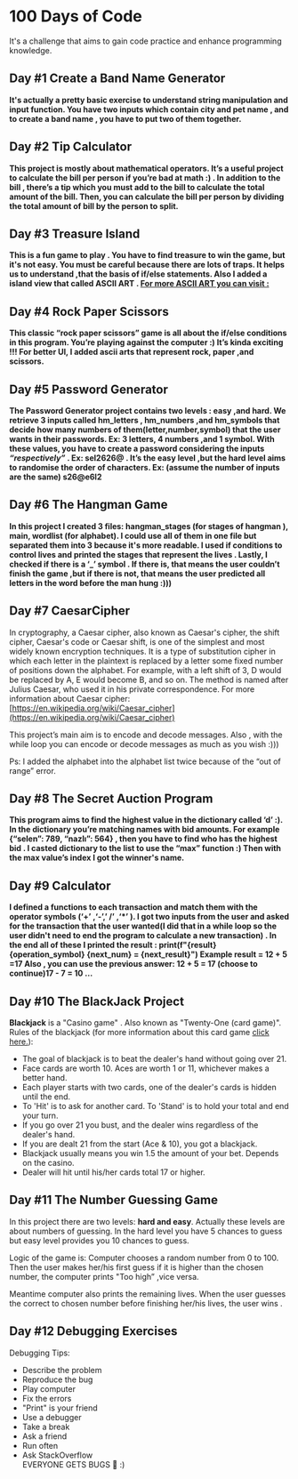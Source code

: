 # 100 Days of Code 
It's a challenge that aims to gain code practice and enhance programming knowledge. 
## Day #1 Create a Band Name Generator
**It's actually a pretty basic exercise to understand string manipulation and input function. You have two inputs which contain city and pet name , and  to create a band name , you have to put two of them together.**
## Day #2 Tip Calculator
**This project is mostly about mathematical operators. It’s a useful project to calculate the bill per person if you’re bad at math :) . In addition to the bill , there’s a tip which you must add to the bill to calculate the total amount of the bill. Then, you can calculate the bill per person by dividing the total amount of bill by the person to split.**
## Day #3 Treasure Island
**This is a fun game to play . You have to find treasure to win the game, but it's not easy. You must be careful because there are lots of traps. It helps us to understand ,that the basis of if/else statements. Also I added a island view that called ASCII ART .  [For more ASCII ART you can visit :](https://ascii.co.uk/art)**
## Day #4 Rock Paper Scissors
**This classic “rock paper scissors” game is all about the if/else conditions in this program. You’re playing against the computer :) It’s kinda exciting !!! For better UI, I added ascii arts that represent rock, paper ,and scissors.**
## Day #5 Password Generator
**The Password Generator project contains two levels : easy ,and hard. We retrieve 3 inputs called hm_letters , hm_numbers ,and hm_symbols that decide how many numbers of them(letter,number,symbol) that the user wants in their passwords. Ex: 3 letters, 4 numbers ,and 1 symbol. With these values, you have to create a password considering the inputs *“respectively”* . Ex: sel2626@ . It’s the easy level ,but the hard level aims to randomise the order of characters. Ex: (assume the number of inputs are the same) s26@e6l2**
## Day #6 The Hangman Game
**In this project I created 3 files: hangman_stages (for stages of hangman ), main, wordlist (for alphabet). I could use all of them in one file but separated them into 3 because it's more readable. I used if conditions to control lives and printed the stages that represent the lives . Lastly, I checked if there is a ‘_’ symbol . If there is, that means the user couldn’t finish the game ,but if there is not, that means the user predicted all letters in the word before the man hung :)))**
## Day #7 CaesarCipher


In cryptography, a Caesar cipher, also known as Caesar's cipher, the shift cipher, Caesar's code or Caesar shift, is one of the simplest and most widely known encryption techniques. It is a type of substitution cipher in which each letter in the plaintext is replaced by a letter some fixed number of positions down the alphabet. For example, with a left shift of 3, D would be replaced by A, E would become B, and so on. The method is named after Julius Caesar, who used it in his private correspondence. For more information about Caesar cipher: [https://en.wikipedia.org/wiki/Caesar_cipher](https://en.wikipedia.org/wiki/Caesar_cipher)

  

This project’s main aim is to encode and decode messages. Also , with the while loop you can encode or decode messages as much as you wish :)))

  

Ps: I added the alphabet into the alphabet list twice because of the “out of range” error.
## Day #8 The Secret Auction Program
**This program aims to find the highest value in the dictionary called ‘d’ :). In the dictionary you’re matching names with bid amounts. For example {“selen”: 789, “nazlı”: 564} , then you have to find who has the highest bid . I casted dictionary to the list to use the “max” function :) Then with the max value’s index I got the winner's name.**
## Day #9 Calculator
**I defined a functions to each transaction and match them with the operator symbols (‘+’ ,‘-’,’ /’ ,‘*’ ). I got two inputs from the user and asked for the transaction that the user wanted(I did that in a while loop so the user didn't need to end the program to calculate a new transaction) . In the end all of these I printed the result :  print(f"{result} {operation_symbol} {next_num} = {next_result}") Example result = 12 + 5 =17 
Also , you can use the previous answer: 12 + 5 = 17 (choose to continue)17 - 7 = 10 …**
## Day #10 The BlackJack Project

**Blackjack** is a "Casino game" . Also known as "Twenty-One (card game)". 
Rules of the blackjack (for more information about this card game [click here.](http://www.hitorstand.net/strategy.php)):

 -  The goal of blackjack is to beat the dealer's hand without going over 21.
-   Face cards are worth 10. Aces are worth 1 or 11, whichever makes a better hand.
-   Each player starts with two cards, one of the dealer's cards is hidden until the end.
-   To 'Hit' is to ask for another card. To 'Stand' is to hold your total and end your turn.
-   If you go over 21 you bust, and the dealer wins regardless of the dealer's hand.
-   If you are dealt 21 from the start (Ace & 10), you got a blackjack.
-   Blackjack usually means you win 1.5 the amount of your bet. Depends on the casino.
-   Dealer will hit until his/her cards total 17 or higher.

## Day #11 The Number Guessing Game
In this project there are two levels: **hard and easy**. Actually these levels are about numbers of guessing. In the hard level you have 5 chances to guess but easy level provides you 10 chances to guess.

Logic of the game is: Computer chooses a random number from 0 to 100. Then the user makes her/his first guess if it is higher than the chosen number, the computer prints "Too high” ,vice versa.

Meantime computer also prints the remaining lives. When the user guesses the correct to chosen number before finishing her/his lives, the user wins .

## Day #12 Debugging Exercises

Debugging Tips:
- Describe the problem  
- Reproduce the bug  
- Play computer  
- Fix the errors  
- "Print" is your friend  
- Use a debugger  
- Take a break  
- Ask a friend  
- Run often  
 - Ask StackOverflow  
EVERYONE GETS BUGS  🐞 :) 
 
